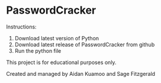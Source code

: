 # PasswordCracker 
Instructions:
1. Download latest version of Python
2. Download latest release of PasswordCracker from github
3. Run the python file

This project is for educational purposes only.

Created and managed by Aidan Kuamoo and Sage Fitzgerald
